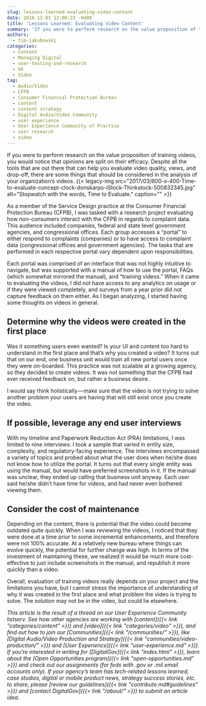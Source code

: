 ```yaml
---
slug: lessons-learned-evaluating-video-content
date: 2016-12-01 12:00:23 -0400
title: 'Lessons Learned: Evaluating Video Content'
summary: 'If you were to perform research on the value proposition of training videos, you would notice that opinions are split on their efficacy. Despite all the tools that are out there that can help you evaluate video quality, views, and drop-off, there are some things that should be considered in the analysis of your organization’s'
authors:
  - tim-jakubowski
categories:
  - Content
  - Managing Digital
  - user-testing-and-research
  - UX
  - Video
tag:
  - Audio/Video
  - CFPB
  - Consumer Financial Protection Bureau
  - content
  - content strategy
  - Digital Audio/Video Community
  - user experience
  - User Experience Community of Practice
  - user research
  - video
---
```


If you were to perform research on the value proposition of training videos, you would notice that opinions are split on their efficacy. Despite all the tools that are out there that can help you evaluate video quality, views, and drop-off, there are some things that should be considered in the analysis of your organization’s videos. {{< legacy-img src="2017/03/600-x-400-Time-to-evaluate-concept-clock-donskarpo-iStock-Thinkstock-500832345.jpg" alt="Stopwatch with the words, Time to Evaluate." caption="" >}}

As a member of the Service Design practice at the Consumer Financial Protection Bureau (CFPB), I was tasked with a research project evaluating how non-consumers interact with the CFPB in regards to complaint data. This audience included companies, federal and state level government agencies, and congressional offices. Each group accesses a “portal” to either respond to complaints (companies) or to have access to complaint data (congressional offices and government agencies). The tasks that are performed in each respective portal vary dependent upon responsibilities.

Each portal was comprised of an interface that was not highly intuitive to navigate, but was supported with a manual of how to use the portal, FAQs (which somewhat mirrored the manual), and “training videos.” When it came to evaluating the videos, I did not have access to any analytics on usage or if they were viewed completely, and surveys from a year prior did not capture feedback on them either. As I began analyzing, I started having some thoughts on videos in general.

## Determine why the videos were created in the first place

Was it something users even wanted? Is your UI and content too hard to understand in the first place and that’s why you created a video? It turns out that on our end, one business unit would train all new portal users once they were on-boarded. This practice was not scalable at a growing agency, so they decided to create videos. It was not something that the CFPB had ever received feedback on, but rather a business desire.

I would say think holistically — make sure that the video is not trying to solve another problem your users are having that will still exist once you create the video.

## If possible, leverage any end user interviews

With my timeline and Paperwork Reduction Act (PRA) limitations, I was limited to nine interviews. I took a sample that varied in entity size, complexity, and regulatory-facing experience. The interviews encompassed a variety of topics and probed about what the user does when he/she does not know how to utilize the portal. It turns out that every single entity was using the manual, but would have preferred screenshots in it. If the manual was unclear, they ended up calling that business unit anyway. Each user said he/she didn’t have time for videos, and had never even bothered viewing them.

## Consider the cost of maintenance

Depending on the content, there is potential that the video could become outdated quite quickly. When I was reviewing the videos, I noticed that they were done at a time prior to some incremental enhancements, and therefore were not 100% accurate. At a relatively new bureau where things can evolve quickly, the potential for further change was high. In terms of the investment of maintaining these, we realized it would be much more cost-effective to just include screenshots in the manual, and republish it more quickly than a video.

Overall, evaluation of training videos really depends on your project and the limitations you have, but I cannot stress the importance of understanding of why it was created in the first place and what problem the video is trying to solve. The solution may not be in the video, but could lie elsewhere.

_This article is the result of a thread on our User Experience Community listserv. See how other agencies are working with [content]({{< link "categories/content" >}}) and [video]({{< link "categories/video" >}}), and find out how to join our [Communities]({{< link "/communities/" >}}), like [Digital Audio/Video Production and Strategy]({{< link "communities/video-production/" >}}) and [User Experience]({{< link "user-experience.md" >}})._
_If you’re interested in writing for [DigitalGov]({{< link "index.html" >}}), learn about the [Open Opportunities program]({{< link "open-opportunities.md" >}}) and check out our assignments (for feds with .gov or .mil email accounts only). If your agency’s team has tech-related lessons learned, case studies, digital or mobile product news, strategy success stories, etc. to share, please [review our guidelines]({{< link "contribute.md#guidelines" >}}) and [contact DigitalGov]({{< link "/about/" >}}) to submit an article idea._
